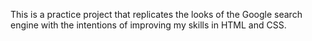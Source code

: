 This is a practice project that replicates the looks of the Google search engine with the intentions of improving my skills in HTML and CSS.